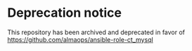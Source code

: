 # Deprecation notice
This repository has been archived and deprecated in favor of https://github.com/almaops/ansible-role-ct_mysql
